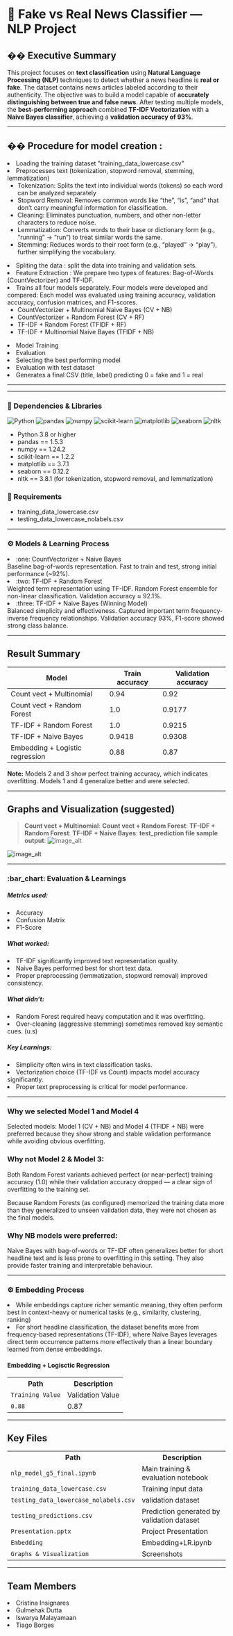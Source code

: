 # 🧠 Fake vs Real News Classifier — NLP Project

## �� Executive Summary
This project focuses on **text classification** using **Natural Language Processing (NLP)** techniques to detect whether a news headline is **real or fake**.
The dataset contains news articles labeled according to their authenticity.
The objective was to build a model capable of **accurately distinguishing between true and false news**.
After testing multiple models, the **best-performing approach** combined **TF-IDF Vectorization** with a **Naive Bayes classifier**, achieving a **validation accuracy of 93%**.

---

## �� Procedure for model creation :

 <li>Loading the training dataset "training_data_lowercase.csv"</li>
 <li>Preprocesses text (tokenization, stopword removal, stemming, lemmatization)
    <ul>
      <li>Tokenization:  Splits the text into individual words (tokens) so each word can be analyzed separately</li>
      <li>Stopword Removal: Removes common words like “the”, “is”, “and” that don’t carry meaningful information for classification.</li>
      <li>Cleaning:  Eliminates punctuation, numbers, and other non-letter characters to reduce noise.</li>
      <li>Lemmatization: Converts words to their base or dictionary form (e.g., “running” → “run”) to treat similar words the same.</li>
       <li>Stemming:  Reduces words to their root form (e.g., “played” → “play”), further simplifying the vocabulary.</li>
    </ul>
  </li>
  <li>Spliting the data : split the data into training and validation sets.</li>
  <li>Feature Extraction : We prepare two types of features: Bag-of-Words (CountVectorizer) and TF-IDF.</li>
  <li>Trains all four models separately. Four models were developed and compared: Each model was evaluated using training accuracy, validation accuracy, confusion matrices, and F1-scores.
    <ul>
      <li>CountVectorizer + Multinomial Naive Bayes (CV + NB)</li>
      <li>CountVectorizer + Random Forest (CV + RF)</li>
      <li>TF-IDF + Random Forest (TFIDF + RF)</li>
      <li>TF-IDF + Multinomial Naive Bayes (TFIDF + NB)</li>
    </ul>
  </li>
  <li>Model Training</li>
  <li>Evaluation</li>
  <li>Selecting the best performing model</li>
  <li>Evaluation with test dataset</li>
  <li>Generates a final CSV (title, label) predicting 0 = fake and 1 = real</li>
</ul>

---

---

<!-- Badges (images linked) -->
<h3>🧩 Dependencies & Libraries</h3>

<p>
  <img alt="Python" src="https://img.shields.io/badge/Python-3.8+-blue?logo=python&logoColor=white" />
  <img alt="pandas" src="https://img.shields.io/badge/pandas-1.5.3-green?logo=pandas&logoColor=white" />
  <img alt="numpy" src="https://img.shields.io/badge/numpy-1.24.2-blueviolet?logo=numpy&logoColor=white" />
  <img alt="scikit-learn" src="https://img.shields.io/badge/scikit--learn-1.2.2-orange?logo=scikitlearn&logoColor=white" />
  <img alt="matplotlib" src="https://img.shields.io/badge/matplotlib-3.7.1-9cf?logo=plotly&logoColor=white" />
  <img alt="seaborn" src="https://img.shields.io/badge/seaborn-0.12.2-lightblue?logo=seaborn&logoColor=white" />
  <img alt="nltk" src="https://img.shields.io/badge/nltk-3.8.1-yellow?logo=python&logoColor=black" />
</p>

<ul>
  <li>Python 3.8 or higher</li>
  <li>pandas == 1.5.3</li>
  <li>numpy == 1.24.2</li>
  <li>scikit-learn == 1.2.2</li>
  <li>matplotlib == 3.7.1</li>
  <li>seaborn == 0.12.2</li>
  <li>nltk == 3.8.1 (for tokenization, stopword removal, and lemmatization)</li>
</ul>

<h3> 🧩 Requirements </h3>
<ul>
  <li>training_data_lowercase.csv</li>
  <li>testing_data_lowercase_nolabels.csv</li>
</ul>

---

<h3> ⚙️  Models & Learning Process </h3>
<li> :one: CountVectorizer + Naive Bayes </li>
Baseline bag-of-words representation.
Fast to train and test, strong initial performance (~92%).
<li> :two: TF-IDF + Random Forest </li>
Weighted term representation using TF-IDF.
Random Forest ensemble for non-linear classification.
Validation accuracy ≈ 92.1%.
<li> :three: TF-IDF + Naive Bayes (Winning Model) </li>
Balanced simplicity and effectiveness.
Captured important term frequency-inverse frequency relationships.
Validation accuracy 93%, F1-score showed strong class balance.

---

## Result Summary 

<section>
    <table>
      <thead>
        <tr>
          <th>Model</th>
          <th>Train accuracy</th>
          <th>Validation accuracy</th>
        </tr>
      </thead>
      <tbody>
        <tr><td>Count vect + Multinomial</td><td>0.94</td><td>0.92</td></tr>
        <tr><td>Count vect + Random Forest</td><td>1.0</td><td>0.9177</td></tr>
        <tr><td>TF-IDF + Random Forest</td><td>1.0</td><td>0.9215</td></tr>
        <tr><td>TF-IDF + Naive Bayes</td><td>0.9418</td><td>0.9308</td></tr>
       <tr><td>Embedding + Logistic regression</td><td>0.88</td><td>0.87</td></tr>
      </tbody>
    </table>
    <p><strong>Note:</strong> Models 2 and 3 show perfect training accuracy, which indicates overfitting. Models 1 and 4 generalize better and were selected.</p>
  </section>
  
---

## Graphs and Visualization (suggested)

> **Count vect + Multinomial**:
> **Count vect + Random Forest**:
> **TF-IDF + Random Forest**:
> **TF-IDF + Naive Bayes**:
> **test_prediction file sample output**:
![image_alt](https://github.com/IshuDhana/Project_2_G5_Natural_Langugae_Processing/blob/c97622298fdf70ea68ba0821f3ce52ca09db66b3/screenshots/confusion_matrix_of_models.png)

![image_alt](https://github.com/IshuDhana/Project_2_G5_Natural_Langugae_Processing/blob/c97622298fdf70ea68ba0821f3ce52ca09db66b3/screenshots/test_prediction_csv_sample_pic.png)

---

<h3> :bar_chart: Evaluation & Learnings </h3>

<h5> Metrics used: </h5>
<li> Accuracy </li>
<li> Confusion Matrix </li>
<li> F1-Score </li>

<h5> What worked: </h5> 
<li> TF-IDF significantly improved text representation quality. </li>
<li> Naive Bayes performed best for short text data. </li>
<li> Proper preprocessing (lemmatization, stopword removal) improved consistency. </li>

<h5> What didn’t: </h5> 

<li> Random Forest required heavy computation and it was overfitting. </li>
<li> Over-cleaning (aggressive stemming) sometimes removed key semantic cues. (u.s)</li>

<h5> Key Learnings: </h5>
<li> Simplicity often wins in text classification tasks. </li>
<li> Vectorization choice (TF-IDF vs Count) impacts model accuracy significantly. </li>
<li> Proper text preprocessing is critical for model performance. </li>

---

<h3>Why we selected Model 1 and Model 4 </h3>

Selected models: Model 1 (CV + NB) and Model 4 (TFIDF + NB) were preferred because they show strong and stable validation performance while avoiding obvious overfitting.

<h3> Why not Model 2 & Model 3: </h3>

Both Random Forest variants achieved perfect (or near-perfect) training accuracy (1.0) while their validation accuracy dropped — a clear sign of overfitting to the training set.

Because Random Forests (as configured) memorized the training data more than they generalized to unseen validation data, they were not chosen as the final models.

<h3> Why NB models were preferred: </h3>

Naive Bayes with bag-of-words or TF-IDF often generalizes better for short headline text and is less prone to overfitting in this setting. They also provide faster training and interpretable behaviour.

---

<h3> ⚙️  Embedding Process </h3>

<li>While embeddings capture richer semantic meaning, they often perform best in context-heavy or numerical tasks (e.g., similarity, clustering, ranking)</li>
<li>For short headline classification, the dataset benefits more from frequency-based representations (TF-IDF), where Naïve Bayes leverages direct term occurrence patterns more effectively than a linear boundary learned from dense embeddings.</li>

<!-- ===========================
     Embedding + Logisctic Regression
     =========================== -->
<h4 id="files"> Embedding + Logisctic Regression</h4>
<table>
  <tr><th>Path</th><th>Description</th></tr>
  <tr><td><code>Training Value</code></td><td>Validation Value</td></tr>
  <tr><td><code>0.88</code></td><td>0.87</td></tr>
</table>


---

<!-- ===========================
     Key Files
     =========================== -->
<h2 id="files">Key Files</h2>
<table>
  <tr><th>Path</th><th>Description</th></tr>
  <tr><td><code>nlp_model_g5_final.ipynb</code></td><td>Main training & evaluation notebook</td></tr>
  <tr><td><code>training_data_lowercase.csv</code></td><td>Training input data</td></tr>
  <tr><td><code>testing_data_lowercase_nolabels.csv</code></td><td>validation dataset</td></tr>
  <tr><td><code>testing_predictions.csv</code></td><td>Prediction generated by validation dataset</td></tr>
 <tr><td><code>Presentation.pptx</code></td><td>Project Presentation</td></tr>
 <tr><td><code>Embedding </code></td><td>Embedding+LR.ipynb</td></tr>
 <tr><td><code>Graphs & Visualization </code></td><td>Screenshots</td></tr>
</table>

---

<h2> Team Members </h2>
<li> Cristina Insignares </li>
<li> Gulmehak Dutta </li>
<li> Iswarya Malayamaan </li>
<li> Tiago Borges </li>




